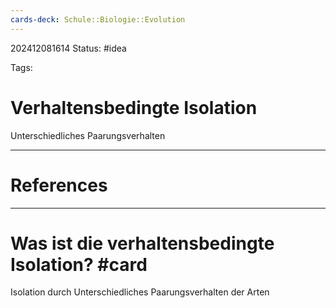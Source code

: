 ```yaml
---
cards-deck: Schule::Biologie::Evolution
---
```

202412081614
Status: #idea

Tags:

# Verhaltensbedingte Isolation
Unterschiedliches Paarungsverhalten 


---
# References



---


# Was ist die verhaltensbedingte Isolation? #card 
Isolation durch Unterschiedliches Paarungsverhalten der Arten